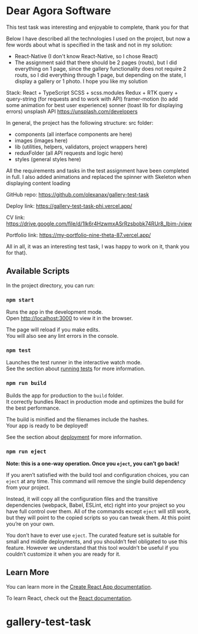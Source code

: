 # Dear Agora Software 

This test task was interesting and enjoyable to complete, thank you for that
 
Below I have described all the technologies I used on the project, but now a few words about what is specified in the task and not in my solution:
- React-Native (I don't know React-Native, so I chose React)
- The assignment said that there should be 2 pages (routs), but I did everything on 1 page, since the gallery functionality does not require 2 routs, so I did everything through 1 page, but depending on the state, I display a gallery or 1 photo. I hope you like my solution

Stack:
React + TypeScript 
SCSS + scss.modules
Redux + RTK query + query-string (for requests and to work with API)
framer-motion (to add some animation for best user experience)
sonner (toast lib for displaying errors)
unsplash API https://unsplash.com/developers

In general, the project has the following structure: 
src folder:
- components (all interface components are here)
- images (images here)
- lib (utilities, helpers, validators, project wrappers here)
- reduxFolder (all API requests and logic here)
- styles (general styles here)

All the requirements and tasks in the test assignment have been completed in full. I also added animations and replaced the spinner with Skeleton when displaying content loading 

GitHub repo: https://github.com/olexanax/gallery-test-task

Deploy link: https://gallery-test-task-phi.vercel.app/

CV link: https://drive.google.com/file/d/1lk6r4HzwmxASrRzsbobk74RUr8_Ibim-/view

Portfolio link: https://my-portfolio-nine-theta-87.vercel.app/

All in all, it was an interesting test task, I was happy to work on it, thank you for that).

## Available Scripts

In the project directory, you can run:

### `npm start`

Runs the app in the development mode.\
Open [http://localhost:3000](http://localhost:3000) to view it in the browser.

The page will reload if you make edits.\
You will also see any lint errors in the console.

### `npm test`

Launches the test runner in the interactive watch mode.\
See the section about [running tests](https://facebook.github.io/create-react-app/docs/running-tests) for more information.

### `npm run build`

Builds the app for production to the `build` folder.\
It correctly bundles React in production mode and optimizes the build for the best performance.

The build is minified and the filenames include the hashes.\
Your app is ready to be deployed!

See the section about [deployment](https://facebook.github.io/create-react-app/docs/deployment) for more information.

### `npm run eject`

**Note: this is a one-way operation. Once you `eject`, you can’t go back!**

If you aren’t satisfied with the build tool and configuration choices, you can `eject` at any time. This command will remove the single build dependency from your project.

Instead, it will copy all the configuration files and the transitive dependencies (webpack, Babel, ESLint, etc) right into your project so you have full control over them. All of the commands except `eject` will still work, but they will point to the copied scripts so you can tweak them. At this point you’re on your own.

You don’t have to ever use `eject`. The curated feature set is suitable for small and middle deployments, and you shouldn’t feel obligated to use this feature. However we understand that this tool wouldn’t be useful if you couldn’t customize it when you are ready for it.

## Learn More

You can learn more in the [Create React App documentation](https://facebook.github.io/create-react-app/docs/getting-started).

To learn React, check out the [React documentation](https://reactjs.org/).
# gallery-test-task
